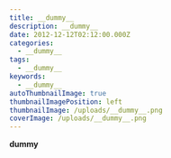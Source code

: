 ```yaml
---
title: __dummy__
description: __dummy__
date: 2012-12-12T02:12:00.000Z
categories:
  - __dummy__
tags:
  - __dummy__
keywords:
  - __dummy__
autoThumbnailImage: true
thumbnailImagePosition: left
thumbnailImage: /uploads/__dummy__.png
coverImage: /uploads/__dummy__.png
---
```

**dummy**